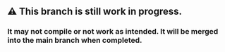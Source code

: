 ## ⚠️ This branch is still work in progress.
### It may not compile or not work as intended. It will be merged into the main branch when completed.
